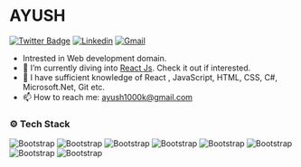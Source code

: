 # AYUSH


[![Twitter Badge](https://img.shields.io/badge/-Twitter/X-1da1f2?labelColor=1da1f2&logo=x&logoColor=white&link=https://x.com/ayush1000k)](https://x.com/ayush1000k)
[![Linkedin](https://img.shields.io/badge/-LinkedIn-blue?style=flat&logo=Linkedin&logoColor=white)](https://www.linkedin.com/in/ayush1000k/)
[![Gmail](https://img.shields.io/badge/-Gmail-c14438?style=flat&logo=Gmail&logoColor=white)](mailto:ayush1000k@gmail.com)



- Intrested in Web development domain.
- 🤔 I’m currently diving into [React Js](https://react.dev/). Check it out if interested.
- 🌱 I have sufficient knowledge of React , JavaScript,  HTML, CSS, C#, Microsoft.Net, Git etc.
- 📫 How to reach me: ayush1000k@gmail.com



### ⚙️ Tech Stack

![Bootstrap](https://img.shields.io/badge/-React-05122A?style=flat-square&logo=React&color=353535) ![Bootstrap](https://img.shields.io/badge/-Javascript-05122A?style=flat-square&logo=Javascript&color=353535) ![Bootstrap](https://img.shields.io/badge/-HTML5-05122A?style=flat-square&logo=HTML5&color=353535) ![Bootstrap](https://img.shields.io/badge/-CSS3-05122A?style=flat-square&logo=CSS3&color=353535) ![Bootstrap](https://img.shields.io/badge/-C%20Sharp-05122A?style=flat-square&logo=C-Sharp&color=353535) ![Bootstrap](https://img.shields.io/badge/-.Net-05122A?style=flat-square&logo=.Net&color=353535) ![Bootstrap](https://img.shields.io/badge/-Git-05122A?style=flat-square&logo=Git&color=353535) ![Bootstrap](https://img.shields.io/badge/-Visual%20Studio%20Code-05122A?style=flat-square&logo=Visual-Studio-Code&color=353535)




